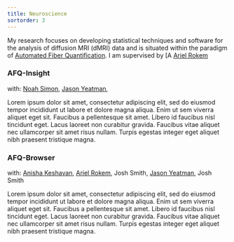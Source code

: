 ```yaml
---
title: Neuroscience
sortorder: 3
---
```


My research focuses on developing statistical techniques and software
for the analysis of diffusion MRI (dMRI) data and is situated within the
paradigm of [Automated Fiber Quantification](autofq.org). I am
supervised by [A
[Ariel Rokem](arokem.org)

### AFQ-Insight
with:
[Noah Simon](https://faculty.washington.edu/nrsimon/),
[Jason Yeatman](http://ilabs.washington.edu/institute-faculty/bio/i-labs-jason-yeatman-phd),

Lorem ipsum dolor sit amet, consectetur adipiscing elit, sed do eiusmod
tempor incididunt ut labore et dolore magna aliqua. Enim ut sem viverra
aliquet eget sit. Faucibus a pellentesque sit amet. Libero id faucibus
nisl tincidunt eget. Lacus laoreet non curabitur gravida. Faucibus vitae
aliquet nec ullamcorper sit amet risus nullam. Turpis egestas integer
eget aliquet nibh praesent tristique magna.

### AFQ-Browser
with:
[Anisha Keshavan](http://ilabs.washington.edu/postdoctoral-fellows/bio/i-labs-anisha-keshavan),
[Ariel Rokem](arokem.org),
Josh Smith,
[Jason Yeatman](http://ilabs.washington.edu/institute-faculty/bio/i-labs-jason-yeatman-phd),
Josh Smith

Lorem ipsum dolor sit amet, consectetur adipiscing elit, sed do eiusmod
tempor incididunt ut labore et dolore magna aliqua. Enim ut sem viverra
aliquet eget sit. Faucibus a pellentesque sit amet. Libero id faucibus
nisl tincidunt eget. Lacus laoreet non curabitur gravida. Faucibus vitae
aliquet nec ullamcorper sit amet risus nullam. Turpis egestas integer
eget aliquet nibh praesent tristique magna.
